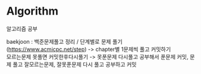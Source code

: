 # Algorithm
알고리즘 공부 <br>

baekjoon : 백준문제풀고 정리 / 단계별로 문제 풀기 (https://www.acmicpc.net/step) -> chapter별 1문제씩 풀고 커밋하기 <br>
모르는문제 못풀면 커밋한후다시풀기 -> 못푼문제 다시풀고 공부해서 푼문제 커밋, 문제 풀고 잘모르는문제, 잘못푼문제 다시 풀고 공부하고 커밋


